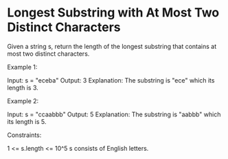 # Longest Substring with At Most Two Distinct Characters

Given a string s, return the length of the longest substring that contains at most two distinct characters.

Example 1:

Input: s = "eceba"
Output: 3
Explanation: The substring is "ece" which its length is 3.

Example 2:

Input: s = "ccaabbb"
Output: 5
Explanation: The substring is "aabbb" which its length is 5.

Constraints:

1 <= s.length <= 10^5
s consists of English letters.
